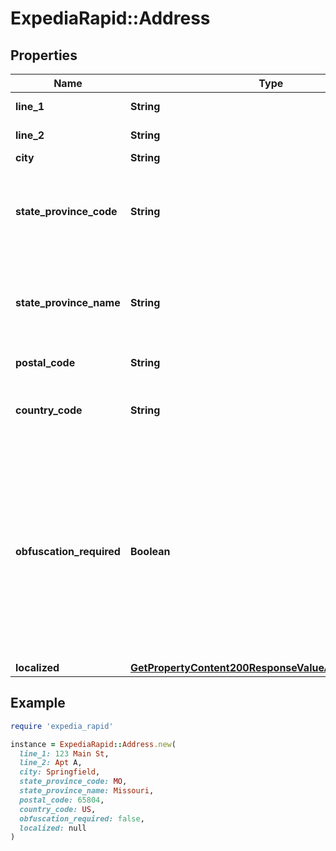 # ExpediaRapid::Address

## Properties

| Name | Type | Description | Notes |
| ---- | ---- | ----------- | ----- |
| **line_1** | **String** | Address line 1. | [optional] |
| **line_2** | **String** | Address line 2. | [optional] |
| **city** | **String** | City. | [optional] |
| **state_province_code** | **String** | 2-letter or 3-letter state/province code for Australia, Canada and the USA. | [optional] |
| **state_province_name** | **String** | Text name of the State/Province - more common for additional countries. | [optional] |
| **postal_code** | **String** | Postal/zip code. | [optional] |
| **country_code** | **String** | 2-letter country code, in ISO 3166-1 alpha-2 format. | [optional] |
| **obfuscation_required** | **Boolean** | Flag to indicate whether a property address requires obfuscation before the property has been booked. If true, only the city, province, and country of the address can be shown to the customer. | [optional] |
| **localized** | [**GetPropertyContent200ResponseValueAddressLocalized**](GetPropertyContent200ResponseValueAddressLocalized.md) |  | [optional] |

## Example

```ruby
require 'expedia_rapid'

instance = ExpediaRapid::Address.new(
  line_1: 123 Main St,
  line_2: Apt A,
  city: Springfield,
  state_province_code: MO,
  state_province_name: Missouri,
  postal_code: 65804,
  country_code: US,
  obfuscation_required: false,
  localized: null
)
```

